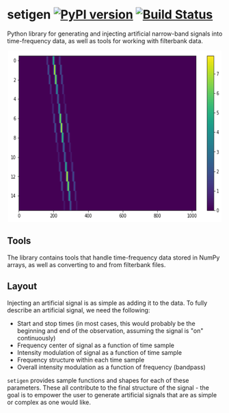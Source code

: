 # setigen [![PyPI version](https://badge.fury.io/py/setigen.svg)](https://badge.fury.io/py/setigen) [![Build Status](https://travis-ci.org/bbrzycki/setigen.svg?branch=master)](https://travis-ci.org/bbrzycki/setigen)
Python library for generating and injecting artificial narrow-band signals into time-frequency data, as well as tools for working with filterbank data.

<p align="center">
<img src="doc/source/triple_sine.png" alt="Synthetic triple sine signal"
width="500" height="400"/>
</p>

## Tools
The library contains tools that handle time-frequency data stored in NumPy arrays, as well as converting to and from filterbank files.

## Layout

Injecting an artificial signal is as simple as adding it to the data. To fully describe an artificial signal, we need the following:

* Start and stop times (in most cases, this would probably be the beginning and end of the observation, assuming the signal is "on" continuously)
* Frequency center of signal as a function of time sample
* Intensity modulation of signal as a function of time sample
* Frequency structure within each time sample
* Overall intensity modulation as a function of frequency (bandpass)

`setigen` provides sample functions and shapes for each of these parameters. These all contribute to the final structure of the signal - the goal is to empower the user to generate artificial signals that are as simple or complex as one would like.
